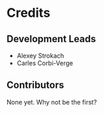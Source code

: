 # Credits

## Development Leads

- Alexey Strokach
- Carles Corbi-Verge

## Contributors

None yet. Why not be the first?
